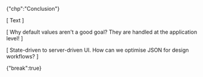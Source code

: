 {"chp":"Conclusion"}

[ Text ]

[ Why default values aren't a good goal? They are handled at the application level! ]

[ State-driven to server-driven UI. How can we optimise JSON for design workflows? ]

{"break":true}